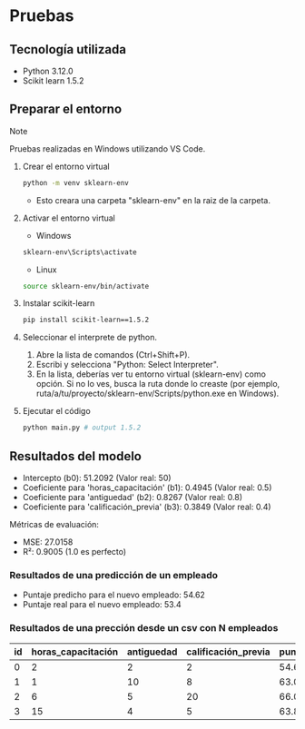 # Pruebas

## Tecnología utilizada
- Python 3.12.0
- Scikit learn 1.5.2

## Preparar el entorno

>[!NOTE]
>Pruebas realizadas en Windows utilizando VS Code.

1. Crear el entorno virtual
   ```bash
   python -m venv sklearn-env
   ```
   - Esto creara una carpeta "sklearn-env" en la raiz de la carpeta.
2. Activar el entorno virtual
   -   Windows 
   ```bash
   sklearn-env\Scripts\activate
   ```

   -   Linux 
   ```bash
   source sklearn-env/bin/activate
   ```
3. Instalar scikit-learn
   ```bash
   pip install scikit-learn==1.5.2
   ```

4. Seleccionar el interprete de python.
   1.  Abre la lista de comandos (Ctrl+Shift+P).
   2.  Escribi y selecciona "Python: Select Interpreter".
   3. En la lista, deberías ver tu entorno virtual (sklearn-env) como opción. Si no lo ves, busca la ruta donde lo creaste (por ejemplo, ruta/a/tu/proyecto/sklearn-env/Scripts/python.exe en Windows).

5. Ejecutar el código
    ```python
    python main.py # output 1.5.2
    ```

## Resultados del modelo
- Intercepto (b0): 51.2092 (Valor real: 50)
- Coeficiente para 'horas_capacitación' (b1): 0.4945 (Valor real: 0.5) 
- Coeficiente para 'antiguedad' (b2): 0.8267 (Valor real: 0.8)
- Coeficiente para 'calificación_previa' (b3): 0.3849 (Valor real: 0.4)

Métricas de evaluación:
- MSE: 27.0158
- R²: 0.9005 (1.0 es perfecto)

### Resultados de una predicción de un empleado
- Puntaje predicho para el nuevo empleado: 54.62
- Puntaje real para el nuevo empleado: 53.4

### Resultados de una prección desde un csv con N empleados
| id | horas_capacitación | antiguedad | calificación_previa | puntaje_desempeño_predicho |
|----|-------------------|------------|---------------------|----------------------------|
| 0  | 2                 | 2          | 2                   | 54.621491                  |
| 1  | 1                 | 10         | 8                   | 63.049927                  |
| 2  | 6                 | 5          | 20                  | 66.008434                  |
| 3  | 15                | 4          | 5                   | 63.858455                  |
